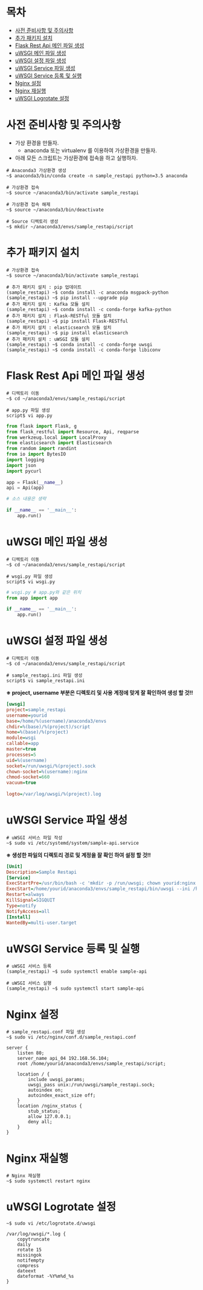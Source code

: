 # 목차
- [사전 준비사항 및 주의사항](#user-content-사전-준비사항-및-주의사항)
- [추가 패키지 설치](#user-content-추가-패키지-설치)
- [Flask Rest Api 메인 파일 생성](#user-content-flask-rest-api-메인-파일-생성)
- [uWSGI 메인 파일 생성](#user-content-uwsgi-메인-파일-생성)
- [uWSGI 설정 파일 생성](#user-content-uwsgi-설정-파일-생성)
- [uWSGI Service 파일 생성](#user-content-uwsgi-service-파일-생성)
- [uWSGI Service 등록 및 실행](#user-content-uwsgi-service-등록-및-실행)
- [Nginx 설정](#user-content-nginx-설정)
- [Nginx 재실행](#user-content-nginx-재실행)
- [uWSGI Logrotate 설정](#user-content-uwsgi-logrotate-설정)

# 사전 준비사항 및 주의사항
- 가상 환경을 만들자.
  - anaconda 또는 virtualenv 를 이용하여 가상환경을 만들자.
- 아래 모든 스크립트는 가상환경에 접속을 하고 실행하자.
```shell
# Anaconda3 가상환경 생성
~$ anaconda3/bin/conda create -n sample_restapi python=3.5 anaconda
 
# 가상환경 접속
~$ source ~/anaconda3/bin/activate sample_restapi
 
# 가상환경 접속 해제
~$ source ~/anaconda3/bin/deactivate
 
# Source 디렉토리 생성
~$ mkdir ~/anaconda3/envs/sample_restapi/script
```

# 추가 패키지 설치
```shell
# 가상환경 접속
~$ source ~/anaconda3/bin/activate sample_restapi
 
# 추가 패키지 설치 : pip 업데이트
(sample_restapi) ~$ conda install -c anaconda msgpack-python
(sample_restapi) ~$ pip install --upgrade pip
# 추가 패키지 설치 : Kafka 모듈 설치
(sample_restapi) ~$ conda install -c conda-forge kafka-python
# 추가 패키지 설치 : Flask-RESTful 모듈 설치
(sample_restapi) ~$ pip install Flask-RESTful
# 추가 패키지 설치 : elasticsearch 모듈 설치
(sample_restapi) ~$ pip install elasticsearch
# 추가 패키지 설치 : uWSGI 모듈 설치
(sample_restapi) ~$ conda install -c conda-forge uwsgi
(sample_restapi) ~$ conda install -c conda-forge libiconv
```

# Flask Rest Api 메인 파일 생성
```shell
# 디렉토리 이동
~$ cd ~/anaconda3/envs/sample_restapi/script
 
# app.py 파일 생성
script$ vi app.py
```
```python
from flask import Flask, g
from flask_restful import Resource, Api, reqparse
from werkzeug.local import LocalProxy
from elasticsearch import Elasticsearch
from random import randint
from io import BytesIO
import logging
import json
import pycurl
 
app = Flask(__name__)
api = Api(app)

# 소스 내용은 생략
 
if __name__ == '__main__':
    app.run()
```

# uWSGI 메인 파일 생성
```shell
# 디렉토리 이동
~$ cd ~/anaconda3/envs/sample_restapi/script
 
# wsgi.py 파일 생성
script$ vi wsgi.py
```
```python
# wsgi.py # app.py와 같은 위치
from app import app
 
if __name__ == '__main__':
    app.run()
```

# uWSGI 설정 파일 생성
```shell
# 디렉토리 이동
~$ cd ~/anaconda3/envs/sample_restapi/script
 
# sample_restapi.ini 파일 생성
script$ vi sample_restapi.ini
```

**※ project, username 부분은 디렉토리 및 사용 계정에 맞게 잘 확인하여 생성 할 것!!**
```ini
[uwsgi]
project=sample_restapi
username=yourid
base=/home/%(username)/anaconda3/envs
chdir=%(base)/%(project)/script
home=%(base)/%(project)
module=wsgi
callable=app
master=true
processes=5
uid=%(username)
socket=/run/uwsgi/%(project).sock
chown-socket=%(username):nginx
chmod-socket=660
vacuum=true
 
logto=/var/log/uwsgi/%(project).log
```

# uWSGI Service 파일 생성
```shell
# uWSGI 서비스 파일 작성
~$ sudo vi /etc/systemd/system/sample-api.service
```

**※ 생성한 파일의 디렉토리 경로 및 계정을 잘 확인 하여 설정 할 것!!**
```ini
[Unit]
Description=Sample Restapi
[Service]
ExecStartPre=/usr/bin/bash -c 'mkdir -p /run/uwsgi; chown yourid:nginx /run/uwsgi'
ExecStart=/home/yourid/anaconda3/envs/sample_restapi/bin/uwsgi --ini /home/yourid/anaconda3/envs/sample_restapi/script/sample_restapi.ini
Restart=always
KillSignal=SIGQUIT
Type=notify
NotifyAccess=all
[Install]
WantedBy=multi-user.target
```

# uWSGI Service 등록 및 실행
```shell
# uWSGI 서비스 등록
(sample_restapi) ~$ sudo systemctl enable sample-api
 
# uWSGI 서비스 실행
(sample_restapi) ~$ sudo systemctl start sample-api
```

# Nginx 설정
```shell
# sample_restapi.conf 파일 생성
~$ sudo vi /etc/nginx/conf.d/sample_restapi.conf
```
```shell
server {
    listen 80;
    server_name api_04 192.168.56.104;
    root /home/yourid/anaconda3/envs/sample_restapi/script;
 
    location / {
        include uwsgi_params;
        uwsgi_pass unix:/run/uwsgi/sample_restapi.sock;
        autoindex on;
        autoindex_exact_size off;
    }
    location /nginx_status {
        stub_status;
        allow 127.0.0.1;
        deny all;
    }
}
```

# Nginx 재실행
```shell
# Nginx 재실행
~$ sudo systemctl restart nginx
```

# uWSGI Logrotate 설정
```shell
~$ sudo vi /etc/logrotate.d/uwsgi
```
```shell
/var/log/uwsgi/*.log {
    copytruncate
    daily
    rotate 15
    missingok
    notifempty
    compress
    dateext
    dateformat -%Y%m%d_%s
}
```
